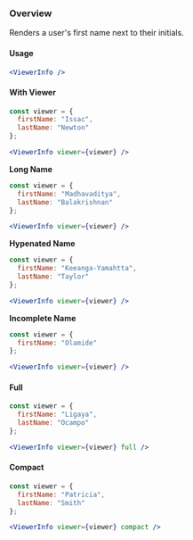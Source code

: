 ### Overview
Renders a user's first name next to their initials.

#### Usage
```jsx
<ViewerInfo />
```

#### With Viewer
```jsx
const viewer = {
  firstName: "Issac",
  lastName: "Newton"
};

<ViewerInfo viewer={viewer} />
```

**Long Name**
```jsx
const viewer = {
  firstName: "Madhavaditya",
  lastName: "Balakrishnan"
};

<ViewerInfo viewer={viewer} />
```

**Hypenated Name**
```jsx
const viewer = {
  firstName: "Keeanga-Yamahtta",
  lastName: "Taylor"
};

<ViewerInfo viewer={viewer} />
```

**Incomplete Name**
```jsx
const viewer = {
  firstName: "Olamide"
};

<ViewerInfo viewer={viewer} />
```

#### Full
```jsx
const viewer = {
  firstName: "Ligaya",
  lastName: "Ocampo"
};

<ViewerInfo viewer={viewer} full />
```

#### Compact
```jsx
const viewer = {
  firstName: "Patricia",
  lastName: "Smith"
};

<ViewerInfo viewer={viewer} compact />
```
